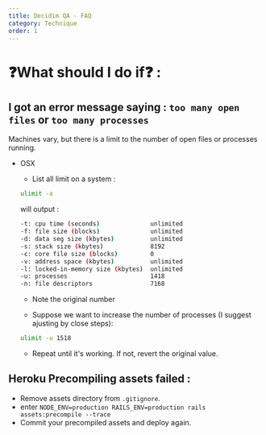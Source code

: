 ```yaml
---
title: Decidim QA - FAQ
category: Technique
order: 1
---
```


# ❓What should I do if❓ :

## I got an error message saying : `too many open files` or `too many processes`
Machines vary, but there is a limit to the number of open files or processes running. 
  
* OSX

  * List all limit on a system :

  ```bash
  ulimit -a
  ```

  will output : 
  ```bash
  -t: cpu time (seconds)              unlimited
  -f: file size (blocks)              unlimited
  -d: data seg size (kbytes)          unlimited
  -s: stack size (kbytes)             8192
  -c: core file size (blocks)         0
  -v: address space (kbytes)          unlimited
  -l: locked-in-memory size (kbytes)  unlimited
  -u: processes                       1418
  -n: file descriptors                7168
  ```

  * Note the original number

  * Suppose we want to increase the number of processes (I suggest ajusting by close steps):

  ```bash
  ulimit -u 1518
  ```
  * Repeat until it's working. If not, revert the original value.

## Heroku Precompiling assets failed :
* Remove assets directory from `.gitignore`.
* enter `NODE_ENV=production RAILS_ENV=production rails assets:precompile --trace`
* Commit your precompiled assets and deploy again.
